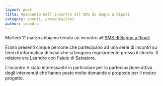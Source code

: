 ```yaml
---
layout: post
title: Resoconto dell'incontro all'SMS di Bagno a Ripoli
category: eventi, presentazioni
author: leandro
---
```

Martedì 1° marzo abbiamo tenuto un incontro
all'[SMS di Bagno a Ripoli](http://smsbagnoaripoli.blogspot.it/).

Erano presenti cinque persone che partecipano ad una serie di incontri
su temi di informatica di base che si tengono regolarmente presso il
circolo. Il relatore era Leandro con l'aiuto di Salvatore.

L'incontro è stato interessante in particolare per la partecipazione
attiva degli intervenuti che hanno posto molte domande e proposte per
il nostro progetto.
